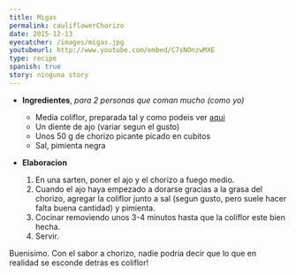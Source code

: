 ```yaml
---
title: Migas
permalink: cauliflowerChorizo
date: 2015-12-13
eyecatcher: /images/migas.jpg
youtubeurl: http://www.youtube.com/embed/C7sNOnzwMXE
type: recipe
spanish: true
story: ninguna story
---
```


* **Ingredientes**, _para 2 personas que coman mucho (como yo)_
  * Media coliflor, preparada tal y como podeis ver [aqui](http://maria.recipes/ArrozDeColiflor) 
  * Un diente de ajo (variar segun el gusto)
  * Unos 50 g de chorizo picante picado en cubitos
  * Sal, pimienta negra

* **Elaboracion**
  1. En una sarten, poner el ajo y el chorizo a fuego medio. 
  2. Cuando el ajo haya empezado a dorarse gracias a la grasa del chorizo, agregar la coliflor junto a sal (segun gusto, pero suele hacer falta buena cantidad) y pimienta. 
  3. Cocinar removiendo unos 3-4 minutos hasta que la coliflor este bien hecha. 
  4. Servir. 

Buenisimo. Con el sabor a chorizo, nadie podria decir que lo que en realidad se esconde detras es coliflor!

